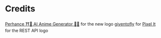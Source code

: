 # Credits

[Perhance ⛩️🌸 AI Anime Generator 🍥🍜](https://perchance.org/ai-anime-generator) for the new logo
[giventofly](https://github.com/giventofly) for [Pixel It](https://giventofly.github.io/pixelit/) for the REST API logo
